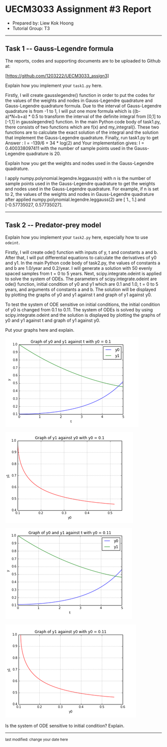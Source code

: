 UECM3033 Assignment #3 Report
========================================================

- Prepared by: Liew Kok Hoong
- Tutorial Group: T3

--------------------------------------------------------

## Task 1 --  Gauss-Legendre formula

The reports, codes and supporting documents are to be uploaded to Github at: 

[https://github.com/1203222/UECM3033_assign3]


Explain how you implement your `task1.py` here.

Firstly, I will create gausslegendre() function in order to put the codes for the values of the weights and nodes in Gauss-Legendre quadrature and Gauss-Legendre quadrature formula. Due to the interval of Gauss-Legendre quadrature is from -1 to 1, I will put one more formula which is ((b-a)*N+b+a) * 0.5 to transform the interval of the definite integral from [0,1] to [-1,1] in gausslegendre() function. In the main Python code body of task1.py, there consists of two functions which are f(x) and my_integral(). These two functions are to calculate the exact solution of the integral and the solution that implement the Gauss-Legendre quadrature. Finally, run task1.py to get Answer : I = -139/6 + 34 * log(2) and Your implementation gives: I =  0.400338097411 with the number of sample points used in the Gauss-Legendre quadrature is 20.  

Explain how you get the weights and nodes used in the Gauss-Legendre quadrature.

I apply numpy.polynomial.legendre.leggauss(n) with n is the number of sample points used in the Gauss-Legendre quadrature to get the weights and nodes used in the Gauss-Legendre quadrature. For example, if n is set to 2, the values of the weights and nodes in Gauss-Legendre quadrature after applied numpy.polynomial.legendre.leggauss(2) are [ 1.,  1.] and [-0.57735027,  0.57735027].

---------------------------------------------------------

## Task 2 -- Predator-prey model

Explain how you implement your `task2.py` here, especially how to use `odeint`.

Firstly, I will create ode() function with inputs of y, t and constants a and b. After that, I will put differential equations to calculate the derivatives of y0 and y1. In the main Python code body of task2.py, the values of constants a and b are 1.0/year and 0.2/year. I will generate a solution with 50 evenly spaced samples from t = 0 to 5 years. Next, scipy.integrate.odeint is applied to solve the system of ODEs. The parameters of scipy.integrate.odeint are ode() function, initial condition of y0 and y1 which are 0.1 and 1.0, t = 0 to 5 years, and arguments of constants a and b. The solution will be displayed by plotting the graphs of y0 and y1 against t and graph of y1 against y0.

To test the system of ODE sensitive on initial conditions, the initial condition of y0 is changed from 0.1 to 0.11. The system of ODEs is solved by using scipy.integrate.odeint and the solution is displayed by plotting the graphs of y0 and y1 against t and graph of y1 against y0.

Put your graphs here and explain.

![grapg1.PNG](graph1.PNG)

![grapg2.PNG](graph2.PNG)

![grapg3.PNG](graph3.PNG)

![grapg4.PNG](graph4.PNG)

Is the system of ODE sensitive to initial condition? Explain.

-----------------------------------

<sup>last modified: change your date here</sup>
